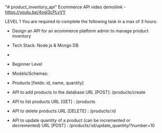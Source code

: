 "# product_inventory_api" 
Ecommerce API
video demoliink - https://youtu.be/4ogl3cPLyVY

LEVEL 1
You are required to complete the following task in a max of 3 hours.

- Design an API for an ecommerce platform admin to manage product inventory
- Tech Stack: Node.js &amp; Mongo DB
-
- Beginner Level
- Models/Schemas:
- Products [fields: id, name, quantity]
- API to add products to the database
URL [POST]: /products/create


- API to list products
URL [GET] : /products


- API to delete products
URL [DELETE] : /products/:id


- API to update quantity of a product (can be incremented or decremented)
URL [POST] : /products/:id/update_quantity/?number=10



